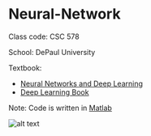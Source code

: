 # Neural-Network
Class code: CSC 578

School: DePaul University

Textbook: 
- [Neural Networks and Deep Learning](http://neuralnetworksanddeeplearning.com)
- [Deep Learning Book](http://www.deeplearningbook.org)

Note: Code is written in [Matlab](https://www.mathworks.com/products/matlab/) 

![alt text](http://www.cdm.depaul.edu/academics/PublishingImages/heroMSPA.jpg)

